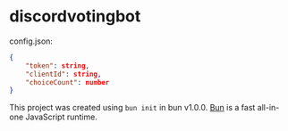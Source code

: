 # discordvotingbot

config.json: 

```json
{
    "token": string,
    "clientId": string,
    "choiceCount": number
}
```

This project was created using `bun init` in bun v1.0.0. [Bun](https://bun.sh) is a fast all-in-one JavaScript runtime.